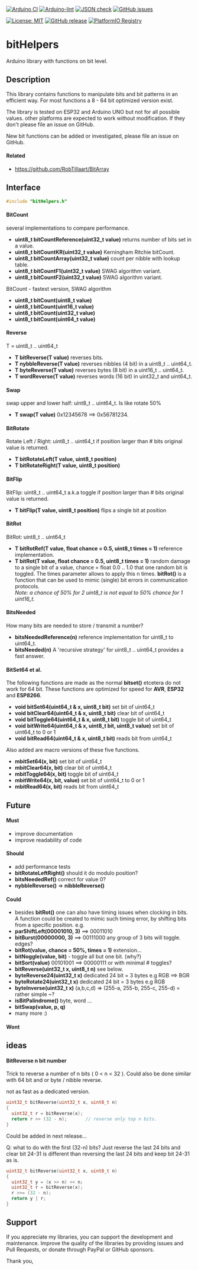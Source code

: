 
[![Arduino CI](https://github.com/RobTillaart/BitHelpers/workflows/Arduino%20CI/badge.svg)](https://github.com/marketplace/actions/arduino_ci)
[![Arduino-lint](https://github.com/RobTillaart/BitHelpers/actions/workflows/arduino-lint.yml/badge.svg)](https://github.com/RobTillaart/BitHelpers/actions/workflows/arduino-lint.yml)
[![JSON check](https://github.com/RobTillaart/BitHelpers/actions/workflows/jsoncheck.yml/badge.svg)](https://github.com/RobTillaart/BitHelpers/actions/workflows/jsoncheck.yml)
[![GitHub issues](https://img.shields.io/github/issues/RobTillaart/BitHelpers.svg)](https://github.com/RobTillaart/BitHelpers/issues)

[![License: MIT](https://img.shields.io/badge/license-MIT-green.svg)](https://github.com/RobTillaart/BitHelpers/blob/master/LICENSE)
[![GitHub release](https://img.shields.io/github/release/RobTillaart/BitHelpers.svg?maxAge=3600)](https://github.com/RobTillaart/BitHelpers/releases)
[![PlatformIO Registry](https://badges.registry.platformio.org/packages/robtillaart/library/BitHelpers.svg)](https://registry.platformio.org/libraries/robtillaart/BitHelpers)


# bitHelpers

Arduino library with functions on bit level.


## Description

This library contains functions to manipulate bits and bit patterns in an 
efficient way. 
For most functions a 8 - 64 bit optimized version exist. 

The library is tested on ESP32 and Arduino UNO but not for all possible values. 
other platforms are expected to work without modification. 
If they don't please file an issue on GitHub.

New bit functions can be added or investigated, please file an issue on GitHub.


#### Related

- https://github.com/RobTillaart/BitArray


## Interface

```cpp
#include "bitHelpers.h"
```

#### BitCount

several implementations to compare performance.

- **uint8_t bitCountReference(uint32_t value)** returns number of bits set in a value.
- **uint8_t bitCountKR(uint32_t value)** Kerningham Ritchie bitCount.
- **uint8_t bitCountArray(uint32_t value)** count per nibble with lookup table.
- **uint8_t bitCountF1(uint32_t value)** SWAG algorithm variant.
- **uint8_t bitCountF2(uint32_t value)** SWAG algorithm variant.

BitCount - fastest version, SWAG algorithm

- **uint8_t  bitCount(uint8_t value)**
- **uint8_t  bitCount(uint16_t value)**
- **uint8_t  bitCount(uint32_t value)**
- **uint8_t  bitCount(uint64_t value)**


#### Reverse

T = uint8_t .. uint64_t

- **T bitReverse(T value)** reverses bits.
- **T nybbleReverse(T value)** reverses nibbles (4 bit) in a uint8_t .. uint64_t.
- **T byteReverse(T value)** reverses bytes (8 bit) in a uint16_t .. uint64_t.
- **T wordReverse(T value)** reverses words (16 bit) in uint32_t and uint64_t.

#### Swap 

swap upper and lower half: uint8_t .. uint64_t. Is like rotate 50%

- **T swap(T value)** 0x12345678 ==> 0x56781234.


#### BitRotate

Rotate Left / Right: uint8_t .. uint64_t
if position larger than # bits original value is returned.

- **T bitRotateLeft(T value, uint8_t position)**
- **T bitRotateRight(T value, uint8_t position)** 


#### BitFlip

BitFlip: uint8_t .. uint64_t  a.k.a toggle
if position larger than # bits original value is returned.

- **T bitFlip(T value, uint8_t position)** flips a single bit at position


#### BitRot

BitRot: uint8_t .. uint64_t

- **T bitRotRef(T value, float chance = 0.5, uint8_t times = 1)** reference implementation.
- **T bitRot(T value, float chance = 0.5, uint8_t times = 1)** random damage to a single bit of a value,
chance = float 0.0 .. 1.0 that one random bit is toggled. 
The times parameter allows to apply this n times.
**bitRot()** is a function that can be used to mimic (single) bit errors in communication protocols.  
*Note: a chance of 50% for 2 uint8_t is not equal to 50% chance for 1 uint16_t.*


#### BitsNeeded

How many bits are needed to store / transmit a number?

- **bitsNeededReference(n)** reference implementation for uint8_t to uint64_t.
- **bitsNeeded(n)** A 'recursive strategy' for uint8_t .. uint64_t provides a fast answer. 


#### BitSet64 et al.

The following functions are made as the normal **bitset()** etcetera do not work for 64 bit.
These functions are optimized for speed for **AVR**, **ESP32** and **ESP8266**. 

- **void bitSet64(uint64_t & x, uint8_t bit)** set bit of uint64_t
- **void bitClear64(uint64_t & x, uint8_t bit)** clear bit of uint64_t
- **void bitToggle64(uint64_t & x, uint8_t bit)** toggle bit of uint64_t
- **void bitWrite64(uint64_t & x, uint8_t bit, uint8_t value)** set bit of uint64_t to 0 or 1
- **void bitRead64(uint64_t & x, uint8_t bit)** reads bit from uint64_t 

Also added are macro versions of these five functions.

- **mbitSet64(x, bit)** set bit of uint64_t
- **mbitClear64(x, bit)** clear bit of uint64_t
- **mbitToggle64(x, bit)** toggle bit of uint64_t
- **mbitWrite64(x, bit, value)** set bit of uint64_t to 0 or 1
- **mbitRead64(x, bit)** reads bit from uint64_t 


## Future

#### Must

- improve documentation
- improve readability of code

#### Should

- add performance tests
- **bitRotateLeftRight()** should it do modulo position?
- **bitsNeededRef()** correct for value 0?
- **nybbleReverse()** => **nibbleReverse()**


#### Could

- besides **bitRot()** one can also have timing issues when clocking in bits. 
A function could be created to mimic such timing error, by shifting bits from a 
specific position. e.g. 
- **parShiftLeft(00001010, 3)** ==> 00011010
- **bitBurst(00000000, 3)** ==>  00111000 any group of 3 bits will toggle. edges?
- **bitRot(value, chance = 50%, times = 1)** extension...
- **bitNoggle(value, bit)** - toggle all but one bit. (why?)
- **bitSort(value)** 00101001 ==> 00000111
or with minimal # toggles?
- **bitReverse(uint32_t x, uint8_t n)** see below.
- **byteReverse24(uint32_t x)** dedicated 24 bit = 3 bytes e.g RGB ==> BGR
- **byteRotate24(uint32_t x)** dedicated 24 bit = 3 bytes e.g RGB
- **byteInverse(uint32_t x)** (a,b,c,d) => (255-a, 255-b, 255-c, 255-d) = rather simple ~?
- **isBitPalindrome()** byte, word ...
- **bitSwap(value, p, q)** 
- many more :)


#### Wont


## ideas

#### BitReverse n bit number

Trick to reverse a number of n bits  ( 0 < n < 32 ).
Could also be done similar with 64 bit and or byte / nibble reverse.

not as fast as a dedicated version.
```cpp
uint32_t bitReverse(uint32_t x, uint8_t n)
{
  uint32_t r = bitReverse(x);
  return r >> (32 - n);       // reverse only top n bits.
}
```
Could be added in next release...

Q: what to do with the first (32-n) bits?
Just reverse the last 24 bits and clear bit 24-31 is different than
reversing the last 24 bits and keep bit 24-31 as is.
```cpp
uint32_t bitReverse(uint32_t x, uint8_t n)
{
  uint32_t y = (x >> n) << n;
  uint32_t r = bitReverse(x);
  r >>= (32 - n);
  return y | r;
}
```


## Support

If you appreciate my libraries, you can support the development and maintenance.
Improve the quality of the libraries by providing issues and Pull Requests, or
donate through PayPal or GitHub sponsors.

Thank you,

